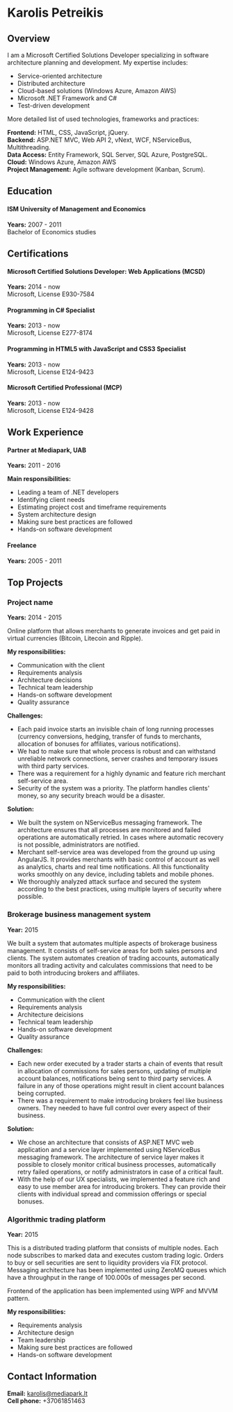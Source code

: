 # Karolis Petreikis
## Overview
I am a Microsoft Certified Solutions Developer specializing in software architecture planning and development. My expertise includes:

* Service-oriented architecture
* Distributed architecture
* Cloud-based solutions (Windows Azure, Amazon AWS)
* Microsoft .NET Framework and C#
* Test-driven development

More detailed list of used technologies, frameworks and practices:

**Frontend:** HTML, CSS, JavaScript, jQuery.  
**Backend:** ASP.NET MVC, Web API 2, vNext, WCF, NServiceBus, Multithreading.  
**Data Access:** Entity Framework, SQL Server, SQL Azure, PostgreSQL.  
**Cloud:** Windows Azure, Amazon AWS  
**Project Management:** Agile software development (Kanban, Scrum).  

## Education
#### ISM University of Management and Economics
**Years:** 2007 - 2011  
Bachelor of Economics studies
## Certifications
#### Microsoft Certified Solutions Developer: Web Applications (MCSD)
**Years:** 2014 - now  
Microsoft, License E930-7584
#### Programming in C# Specialist
**Years:** 2013 - now  
Microsoft, License E277-8174
#### Programming in HTML5 with JavaScript and CSS3 Specialist
**Years:** 2013 - now  
Microsoft, License E124-9423
#### Microsoft Certified Professional (MCP)
**Years:** 2013 - now  
Microsoft, License E124-9428
## Work Experience
#### Partner at Mediapark, UAB
**Years:** 2011 - 2016  

**Main responsibilities:**

* Leading a team of .NET developers  
* Identifying client needs  
* Estimating project cost and timeframe requirements  
* System architecture design  
* Making sure best practices are followed  
* Hands-on software development  

#### Freelance
**Years:** 2005 - 2011  
## Top Projects
### Project name
**Years:** 2014 - 2015  

Online platform that allows merchants to generate invoices and get paid in virtual currencies (Bitcoin, Litecoin and Ripple).

**My responsibilities:**

* Communication with the client
* Requirements analysis
* Architecture decisions
* Technical team leadership
* Hands-on software development
* Quality assurance

**Challenges:**

* Each paid invoice starts an invisible chain of long running processes (currency conversions, hedging, transfer of funds to merchants, allocation of bonuses for affiliates, various notifications).
* We had to make sure that whole process is robust and can withstand unreliable network connections, server crashes and temporary issues with third party services.
* There was a requirement for a highly dynamic and feature rich merchant self-service area.
* Security of the system was a priority. The platform handles clients' money, so any security breach would be a disaster.

**Solution:**

* We built the system on NServiceBus messaging framework. The architecture ensures that all processes are monitored and failed operations are automatically retried. In cases where automatic recovery is not possible, administrators are notified.
* Merchant self-service area was developed from the ground up using AngularJS. It provides merchants with basic control of account as well as analytics, charts and real time notifications. All this functionality works smoothly on any device, including tablets and mobile phones.
* We thoroughly analyzed attack surface and secured the system according to the best practices, using multiple layers of security where possible.

### Brokerage business management system
**Year:** 2015  

We built a system that automates multiple aspects of brokerage business management. It consists of self-service areas for both sales persons and clients. The system automates creation of trading accounts, automatically monitors all trading activity and calculates commissions that need to be paid to both introducing brokers and affiliates.

**My responsibilities:**

* Communication with the client
* Requirements analysis
* Architecture deicisions
* Technical team leadership
* Hands-on software development
* Quality assurance

**Challenges:**

* Each new order executed by a trader starts a chain of events that result in allocation of commissions for sales persons, updating of multiple account balances, notifications being sent to third party services. A failure in any of those operations might result in client account balances being corrupted.
* There was a requirement to make introducing brokers feel like business owners. They needed to have full control over every aspect of their business.

**Solution:**

* We chose an architecture that consists of ASP.NET MVC web application and a service layer implemented using NServiceBus messaging framework. The architecture of service layer makes it possible to closely monitor critical business processes, automatically retry failed operations, or notify administrators in case of a critical fault.
* With the help of our UX specialists, we implemented a feature rich and easy to use member area for introducing brokers. They can provide their clients with individual spread and commission offerings or special bonuses.

### Algorithmic trading platform
**Year:** 2015  

This is a distributed trading platform that consists of multiple nodes. Each node subscribes to marked data and executes custom trading logic. Orders to buy or sell securities are sent to liquidity providers via FIX protocol. Messaging architecture has been implemented using ZeroMQ queues which have a throughput in the range of 100.000s of messages per second.

Frontend of the application has been implemented using WPF and MVVM pattern.

**My responsibilities:**

* Requirements analysis
* Architecture design
* Team leadership
* Making sure best practices are followed
* Hands-on software development

## Contact Information
**Email:** karolis@mediapark.lt  
**Cell phone:** +37061851463  
